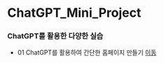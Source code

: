 # ChatGPT_Mini_Project

### ChatGPT를 활용한 다양한 실습
 * 01 ChatGPT를 활용하여 간단한 홈페이지 만들기 [이동](https://github.com/sgnoh/ChatGPT/edit/main/README.md)
